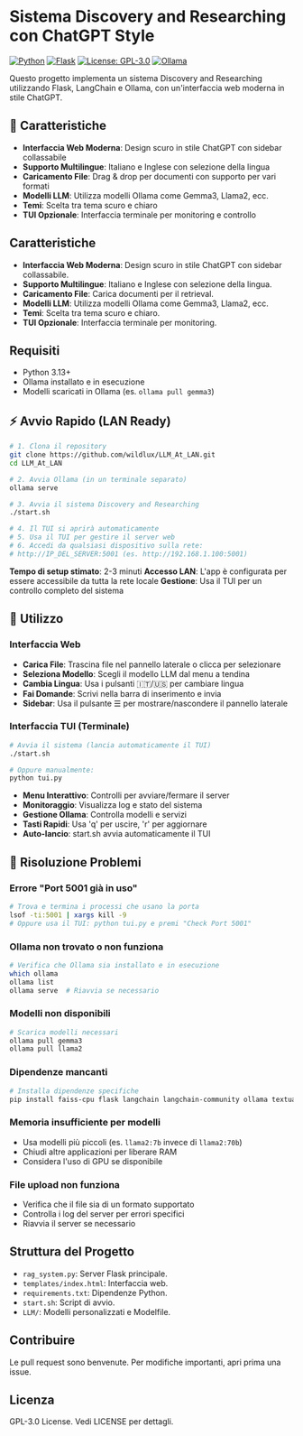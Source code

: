 # Sistema Discovery and Researching con ChatGPT Style

[![Python](https://img.shields.io/badge/python-3.13+-blue.svg)](https://www.python.org/downloads/)
[![Flask](https://img.shields.io/badge/flask-3.1+-green.svg)](https://flask.palletsprojects.com/)
[![License: GPL-3.0](https://img.shields.io/badge/License-GPL--3.0-yellow.svg)](https://opensource.org/licenses/GPL-3.0)
[![Ollama](https://img.shields.io/badge/ollama-latest-orange.svg)](https://ollama.com/)

Questo progetto implementa un sistema Discovery and Researching utilizzando Flask, LangChain e Ollama, con un'interfaccia web moderna in stile ChatGPT.

## 🚀 Caratteristiche

- **Interfaccia Web Moderna**: Design scuro in stile ChatGPT con sidebar collassabile
- **Supporto Multilingue**: Italiano e Inglese con selezione della lingua
- **Caricamento File**: Drag & drop per documenti con supporto per vari formati
- **Modelli LLM**: Utilizza modelli Ollama come Gemma3, Llama2, ecc.
- **Temi**: Scelta tra tema scuro e chiaro
- **TUI Opzionale**: Interfaccia terminale per monitoring e controllo

## Caratteristiche

- **Interfaccia Web Moderna**: Design scuro in stile ChatGPT con sidebar collassabile.
- **Supporto Multilingue**: Italiano e Inglese con selezione della lingua.
- **Caricamento File**: Carica documenti per il retrieval.
- **Modelli LLM**: Utilizza modelli Ollama come Gemma3, Llama2, ecc.
- **Temi**: Scelta tra tema scuro e chiaro.
- **TUI Opzionale**: Interfaccia terminale per monitoring.

## Requisiti

- Python 3.13+
- Ollama installato e in esecuzione
- Modelli scaricati in Ollama (es. `ollama pull gemma3`)

## ⚡ Avvio Rapido (LAN Ready)

```bash
# 1. Clona il repository
git clone https://github.com/wildlux/LLM_At_LAN.git
cd LLM_At_LAN

# 2. Avvia Ollama (in un terminale separato)
ollama serve

# 3. Avvia il sistema Discovery and Researching
./start.sh

# 4. Il TUI si aprirà automaticamente
# 5. Usa il TUI per gestire il server web
# 6. Accedi da qualsiasi dispositivo sulla rete:
# http://IP_DEL_SERVER:5001 (es. http://192.168.1.100:5001)
```

**Tempo di setup stimato**: 2-3 minuti
**Accesso LAN**: L'app è configurata per essere accessibile da tutta la rete locale
**Gestione**: Usa il TUI per un controllo completo del sistema

## 📖 Utilizzo

### Interfaccia Web
- **Carica File**: Trascina file nel pannello laterale o clicca per selezionare
- **Seleziona Modello**: Scegli il modello LLM dal menu a tendina
- **Cambia Lingua**: Usa i pulsanti 🇮🇹/🇺🇸 per cambiare lingua
- **Fai Domande**: Scrivi nella barra di inserimento e invia
- **Sidebar**: Usa il pulsante ☰ per mostrare/nascondere il pannello laterale

### Interfaccia TUI (Terminale)
```bash
# Avvia il sistema (lancia automaticamente il TUI)
./start.sh

# Oppure manualmente:
python tui.py
```
- **Menu Interattivo**: Controlli per avviare/fermare il server
- **Monitoraggio**: Visualizza log e stato del sistema
- **Gestione Ollama**: Controlla modelli e servizi
- **Tasti Rapidi**: Usa 'q' per uscire, 'r' per aggiornare
- **Auto-lancio**: start.sh avvia automaticamente il TUI

## 🔧 Risoluzione Problemi

### Errore "Port 5001 già in uso"
```bash
# Trova e termina i processi che usano la porta
lsof -ti:5001 | xargs kill -9
# Oppure usa il TUI: python tui.py e premi "Check Port 5001"
```

### Ollama non trovato o non funziona
```bash
# Verifica che Ollama sia installato e in esecuzione
which ollama
ollama list
ollama serve  # Riavvia se necessario
```

### Modelli non disponibili
```bash
# Scarica modelli necessari
ollama pull gemma3
ollama pull llama2
```

### Dipendenze mancanti
```bash
# Installa dipendenze specifiche
pip install faiss-cpu flask langchain langchain-community ollama textual
```

### Memoria insufficiente per modelli
- Usa modelli più piccoli (es. `llama2:7b` invece di `llama2:70b`)
- Chiudi altre applicazioni per liberare RAM
- Considera l'uso di GPU se disponibile

### File upload non funziona
- Verifica che il file sia di un formato supportato
- Controlla i log del server per errori specifici
- Riavvia il server se necessario

## Struttura del Progetto

- `rag_system.py`: Server Flask principale.
- `templates/index.html`: Interfaccia web.
- `requirements.txt`: Dipendenze Python.
- `start.sh`: Script di avvio.
- `LLM/`: Modelli personalizzati e Modelfile.

## Contribuire

Le pull request sono benvenute. Per modifiche importanti, apri prima una issue.

## Licenza

GPL-3.0 License. Vedi LICENSE per dettagli.